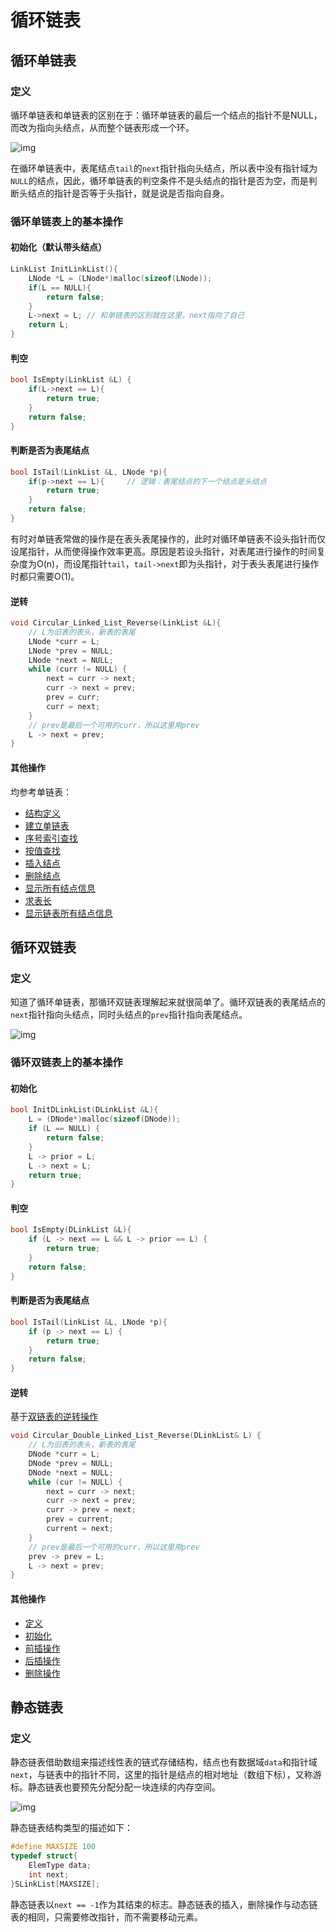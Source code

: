 # 循环链表

<!-- toc -->

## 循环单链表

### 定义

循环单链表和单链表的区别在于：循环单链表的最后一个结点的指针不是NULL，而改为指向头结点，从而整个链表形成一个环。

![img](https://img.sped0nwen.com/image/2023/06/03/ns7r8v-0.webp)

在循环单链表中，表尾结点`tail`的`next`指针指向头结点，所以表中没有指针域为`NULL`的结点，因此，循环单链表的判空条件不是头结点的指针是否为空，而是判断头结点的指针是否等于头指针，就是说是否指向自身。

### 循环单链表上的基本操作

#### 初始化（默认带头结点）

```c
LinkList InitLinkList(){
    LNode *L = (LNode*)malloc(sizeof(LNode));
    if(L == NULL){
        return false;
    }
    L->next = L; // 和单链表的区别就在这里，next指向了自己
    return L;
}
```

#### 判空

```c
bool IsEmpty(LinkList &L) {
    if(L->next == L){
        return true;
    }
    return false;
}
```

#### 判断是否为表尾结点

```c
bool IsTail(LinkList &L, LNode *p){
    if(p->next == L){     // 逻辑：表尾结点的下一个结点是头结点
        return true;
    }
    return false;
}
```

有时对单链表常做的操作是在表头表尾操作的，此时对循环单链表不设头指针而仅设尾指针，从而使得操作效率更高。原因是若设头指针，对表尾进行操作的时间复杂度为O(n)，而设尾指针`tail`，`tail->next`即为头指针，对于表头表尾进行操作时都只需要O(1)。

#### 逆转

```c
void Circular_Linked_List_Reverse(LinkList &L){
    // L为旧表的表头，新表的表尾
    LNode *curr = L;
    LNode *prev = NULL;
    LNode *next = NULL;
    while (curr != NULL) {
        next = curr -> next;
        curr -> next = prev;
        prev = curr;
        curr = next;
    }
    // prev是最后一个可用的curr，所以这里用prev
    L -> next = prev;
}
```



#### 其他操作

均参考单链表：

* [结构定义](./linked_list.md#定义)
* [建立单链表](./linked_list.md#建立单链表)
* [序号索引查找](./linked_list.md#序号索引查找)
* [按值查找](./linked_list.md#按值查找)
* [插入结点](./linked_list.md#插入结点)
* [删除结点](./linked_list.md#删除结点)
* [显示所有结点信息](./linked_list.md#显示链表所有结点信息)
* [求表长](./linked_list.md#求表长)
* [显示链表所有结点信息](./linked_list.md#显示链表所有结点信息)

## 循环双链表

### 定义

知道了循环单链表，那循环双链表理解起来就很简单了。循环双链表的表尾结点的`next`指针指向头结点，同时头结点的`prev`指针指向表尾结点。

![img](https://img.sped0nwen.com/image/2023/06/03/nxt9vi-0.webp)

### 循环双链表上的基本操作

#### 初始化

```c
bool InitDLinkList(DLinkList &L){
    L = (DNode*)malloc(sizeof(DNode));
    if (L == NULL) {
        return false;
    }
    L -> prior = L;
    L -> next = L;
    return true;
}
```

#### 判空

```c
bool IsEmpty(DLinkList &L){
    if (L -> next == L && L -> prior == L) {
        return true;
    }
    return false;
}
```

#### 判断是否为表尾结点

```c
bool IsTail(LinkList &L, LNode *p){
    if (p -> next == L) {
        return true;
    }
    return false;
}
```

#### 逆转

基于[双链表的逆转操作](./double_linked_list.md#逆转)

```c
void Circular_Double_Linked_List_Reverse(DLinkList& L) {
    // L为旧表的表头，新表的表尾
    DNode *curr = L;
    DNode *prev = NULL;
    DNode *next = NULL;
    while (cur != NULL) {
    	next = curr -> next;
        curr -> next = prev;
        curr -> prev = next;
        prev = current;
        current = next;
    }
    // prev是最后一个可用的curr，所以这里用prev
    prev -> prev = L;
    L -> next = prev;
}
```

#### 其他操作

* [定义](./double_linked_list.md#定义)
* [初始化](./double_linked_list.md#初始化)
* [前插操作](./double_linked_list.md#前插操作)
* [后插操作](./double_linked_list.md#后插操作)
* [删除操作](./double_linked_list.md#删除操作)

## 静态链表

### 定义

静态链表借助数组来描述线性表的链式存储结构，结点也有数据域`data`和指针域`next`，与链表中的指针不同，这里的指针是结点的相对地址（数组下标），又称游标。静态链表也要预先分配分配一块连续的内存空间。

![img](https://img.sped0nwen.com/image/2023/06/03/otv1q3-0.webp)

静态链表结构类型的描述如下：

```c
#define MAXSIZE 100
typedef struct{
    ElemType data;
    int next;
}SLinkList[MAXSIZE];
```

静态链表以`next == -1`作为其结束的标志。静态链表的插入，删除操作与动态链表的相同，只需要修改指针，而不需要移动元素。
